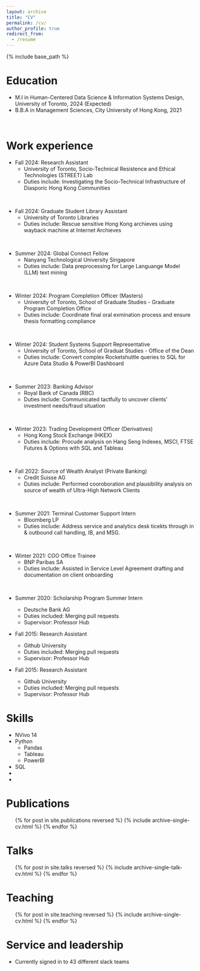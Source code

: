 ```yaml
---
layout: archive
title: "CV"
permalink: /cv/
author_profile: true
redirect_from:
  - /resume
---
```


{% include base_path %}

Education
======
* M.I in Human-Centered Data Science & Information Systems Design, University of Toronto, 2024 (Expected)
* B.B.A in Management Sciences, City University of Hong Kong, 2021



<br/>

Work experience
======
* Fall 2024: Research Assistant
  * University of Toronto, Socio-Technical Resistence and Ethical Technologies (STREET) Lab
  * Duties include: Investigating the Socio-Technical Infrastructure of Diasporic Hong Kong Communities
 <br/>

* Fall 2024: Graduate Student Library Assistant
  * University of Toronto Libraries
  * Duties include: Rescue sensitive Hong Kong archieves using wayback machine at Internet Archieves
<br/>

* Summer 2024: Global Connect Fellow
  * Nanyang Technological University Singapore
  * Duties include: Data preprocessing for Large Languange Model (LLM) text mining
<br/>

* Winter 2024: Program Completion Officer (Masters)
  * University of Toronto, School of Graduate Studies - Graduate Program Completion Office
  * Duties include: Coordinate final oral exmination process and ensure thesis formatting compliance
<br/>

* Winter 2024: Student Systems Support Representative
  * University of Toronto, School of Graduat Studies -  Office of the Dean
  * Duties include: Convert complex Rocketshuttle queries to SQL for Azure Data Studio & PowerBI Dashboard
<br/>

* Summer 2023: Banking Advisor
  * Royal Bank of Canada (RBC)
  * Duties include: Communicated tactfully to uncover clients' investment needs/fraud situation
<br/>

* Winter 2023: Trading Development Officer (Derivatives) 
  * Hong Kong Stock Exchange (HKEX)
  * Duties include: Procude analysis on Hang Seng Indexes, MSCI, FTSE Futures & Options with SQL and Tableau
<br/>

* Fall 2022: Source of Wealth Analyst (Private Banking)
  * Credit Suisse AG
  * Duties include: Performed cooroboration and plausibility analysis on source of wealth of Ultra-High Network Clients
<br/>

* Summer 2021: Terminal Customer Support Intern
  * Bloomberg LP
  * Duties include: Address service and analytics desk ticekts through in & outbound call handling, IB, and MSG. 
<br/>

* Winter 2021: COO Office Trainee
  * BNP Paribas SA
  * Duties include: Assisted in Service Level Agreement drafting and documentation on client onboarding
<br/>

* Summer 2020: Scholarship Program Summer Intern
  * Deutsche Bank AG
  * Duties included: Merging pull requests
  * Supervisor: Professor Hub

* Fall 2015: Research Assistant
  * Github University
  * Duties included: Merging pull requests
  * Supervisor: Professor Hub

* Fall 2015: Research Assistant
  * Github University
  * Duties included: Merging pull requests
  * Supervisor: Professor Hub


Skills
======
* NVivo 14 
* Python 
  * Pandas
  * Tableau
  * PowerBI
* SQL
* 
* 

Publications
======
  <ul>{% for post in site.publications reversed %}
    {% include archive-single-cv.html %}
  {% endfor %}</ul>
  
Talks
======
  <ul>{% for post in site.talks reversed %}
    {% include archive-single-talk-cv.html  %}
  {% endfor %}</ul>
  
Teaching
======
  <ul>{% for post in site.teaching reversed %}
    {% include archive-single-cv.html %}
  {% endfor %}</ul>
  
Service and leadership
======
* Currently signed in to 43 different slack teams
